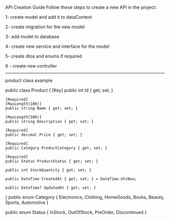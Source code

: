 API Creation Guide
Follow these steps to create a new API in the project:

1- create model and add it to dataContext

2- create migration for the new model

3- add model to database

4- create new service and interface for the model 

5- create dtos and enums if required

6 - create new controller


-------------------------------------------------------
product class example 

public class Product
{
    [Key]
    public int Id { get; set; }

    [Required]
    [MaxLength(100)]
    public string Name { get; set; }

    [MaxLength(500)]
    public string Description { get; set; }

    [Required]
    public decimal Price { get; set; }

    [Required]
    public Category ProductCategory { get; set; }

    [Required]
    public Status ProductStatus { get; set; }

    public int StockQuantity { get; set; }

    public DateTime CreatedAt { get; set; } = DateTime.UtcNow;

    public DateTime? UpdatedAt { get; set; }
}
public enum Category
{
    Electronics,
    Clothing,
    HomeGoods,
    Books,
    Beauty,
    Sports,
    Automotive
}

public enum Status
{
    InStock,
    OutOfStock,
    PreOrder,
    Discontinued
}
